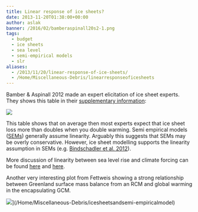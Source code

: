 ```yaml
---
title: Linear response of ice sheets?
date: 2013-11-20T01:38:00+00:00
author: aslak
banner: /2016/02/bamberaspinall20s2-1.png
tags:
  - budget
  - ice sheets
  - sea level
  - semi-empirical models
  - slr
aliases:
  - /2013/11/20/linear-response-of-ice-sheets/
  - /Home/Miscellaneous-Debris/linearresponseoficesheets
---
```

Bamber & Aspinall 2012 made an expert elicitation of ice sheet experts. They shows this table in their [supplementary information](http://www.nature.com/nclimate/journal/v3/n4/extref/nclimate1778-s1.pdf):
<!--more-->
![](/2016/02/bamberaspinall20s2-1.png)

This table shows that on average then most experts expect that ice sheet loss more than doubles when you double warming. Semi empirical models ([SEMs](/Home/PDFs/Announcements/gslprojection)) generally assume linearity. Arguably this suggests that SEMs may be overly conservative. However, ice sheet modelling supports the linearity assumption in SEMs (e.g. [Bindschadler et al. 2012](http://websrv.cs.umt.edu/isis/images/1/1a/12J125R_final.pdf)).

More discussion of linearity between sea level rise and climate forcing can be found [here](/Home/Miscellaneous-Debris/icesheetsandsemi-empiricalmodel) and [here](/Home/Miscellaneous-Debris/threeviewsonsealevelcommitment).

Another very interesting plot from Fettweis showing a strong relationship between Greenland surface mass balance from an RCM and global warming in the encapsulating GCM.

![](/2016/02/fettweis13fig6h.png)](/Home/Miscellaneous-Debris/icesheetsandsemi-empiricalmodel)
